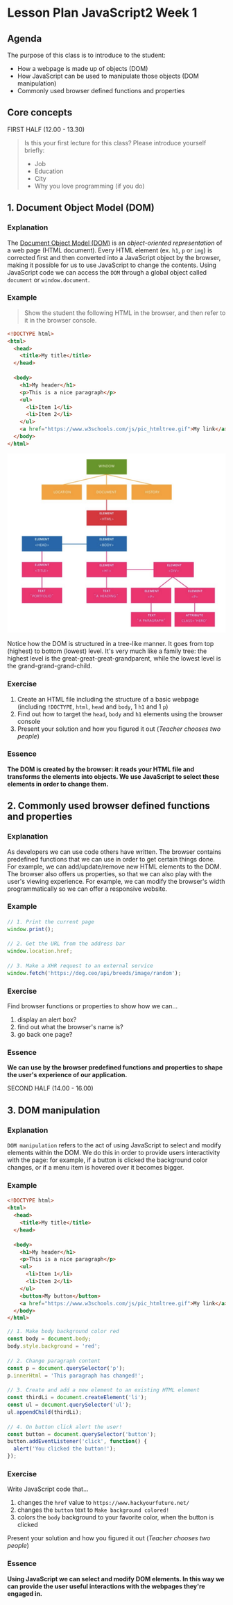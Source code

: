 # Lesson Plan JavaScript2 Week 1

## Agenda

The purpose of this class is to introduce to the student:

- How a webpage is made up of objects (DOM)
- How JavaScript can be used to manipulate those objects (DOM manipulation)
- Commonly used browser defined functions and properties

## Core concepts

FIRST HALF (12.00 - 13.30)

> Is this your first lecture for this class?
> Please introduce yourself briefly:
>
> - Job
> - Education
> - City
> - Why you love programming (if you do)

## 1. Document Object Model (DOM)

### Explanation

The [Document Object Model (DOM)](https://developer.mozilla.org/en-US/docs/Web/API/Document_Object_Model/Introduction) is an _object-oriented representation_ of a web page (HTML document). Every HTML element (ex. `h1`, `p` or `img`) is corrected first and then converted into a JavaScript object by the browser, making it possible for us to use JavaScript to change the contents. Using JavaScript code we can access the `DOM` through a global object called `document` or `window.document`.

### Example

> Show the student the following HTML in the browser, and then refer to it in the browser console.

```html
<!DOCTYPE html>
<html>
  <head>
    <title>My title</title>
  </head>

  <body>
    <h1>My header</h1>
    <p>This is a nice paragraph</p>
    <ul>
      <li>Item 1</li>
      <li>Item 2</li>
    </ul>
    <a href="https://www.w3schools.com/js/pic_htmltree.gif">My link</a>
  </body>
</html>
```

![Pictorial Representation of DOM](./../assets/domtree.png)

Notice how the DOM is structured in a tree-like manner. It goes from top (highest) to bottom (lowest) level. It's very much like a family tree: the highest level is the great-great-great-grandparent, while the lowest level is the grand-grand-grand-child.

### Exercise

1. Create an HTML file including the structure of a basic webpage (including `!DOCTYPE`, `html`, `head` and `body`, 1 `h1` and 1 `p`)
2. Find out how to target the `head`, `body` and `h1` elements using the browser console
3. Present your solution and how you figured it out (_Teacher chooses two people_)

### Essence

**The DOM is created by the browser: it reads your HTML file and transforms the elements into objects. We use JavaScript to select these elements in order to change them.**

## 2. Commonly used browser defined functions and properties

### Explanation

As developers we can use code others have written. The browser contains predefined functions that we can use in order to get certain things done. For example, we can add/update/remove new HTML elements to the DOM. The browser also offers us properties, so that we can also play with the user's viewing experience. For example, we can modify the browser's width programmatically so we can offer a responsive website.

### Example

```js
// 1. Print the current page
window.print();

// 2. Get the URL from the address bar
window.location.href;

// 3. Make a XHR request to an external service
window.fetch('https://dog.ceo/api/breeds/image/random');
```

### Exercise

Find browser functions or properties to show how we can...

1. display an alert box?
2. find out what the browser's name is?
3. go back one page?

### Essence

**We can use by the browser predefined functions and properties to shape the user's experience of our application.**

SECOND HALF (14.00 - 16.00)

## 3. DOM manipulation

### Explanation

`DOM manipulation` refers to the act of using JavaScript to select and modify elements within the DOM. We do this in order to provide users interactivity with the page: for example, if a button is clicked the background color changes, or if a menu item is hovered over it becomes bigger.

### Example

```html
<!DOCTYPE html>
<html>
  <head>
    <title>My title</title>
  </head>

  <body>
    <h1>My header</h1>
    <p>This is a nice paragraph</p>
    <ul>
      <li>Item 1</li>
      <li>Item 2</li>
    </ul>
    <button>My button</button>
    <a href="https://www.w3schools.com/js/pic_htmltree.gif">My link</a>
  </body>
</html>
```

```js
// 1. Make body background color red
const body = document.body;
body.style.background = 'red';

// 2. Change paragraph content
const p = document.querySelector('p');
p.innerHtml = 'This paragraph has changed!';

// 3. Create and add a new element to an existing HTML element
const thirdLi = document.createElement('li');
const ul = document.querySelector('ul');
ul.appendChild(thirdLi);

// 4. On button click alert the user!
const button = document.querySelector('button');
button.addEventListener('click', function() {
  alert('You clicked the button!');
});
```

### Exercise

Write JavaScript code that...

1. changes the `href` value to `https://www.hackyourfuture.net/`
2. changes the `button` text to `Make background colored!`
3. colors the `body` background to your favorite color, when the button is clicked

Present your solution and how you figured it out (_Teacher chooses two people_)

### Essence

**Using JavaScript we can select and modify DOM elements. In this way we can provide the user useful interactions with the webpages they're engaged in.**
